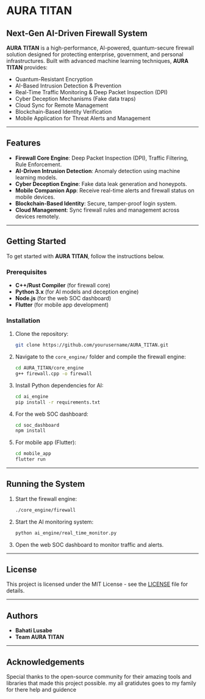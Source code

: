 # AURA TITAN

## Next-Gen AI-Driven Firewall System

**AURA TITAN** is a high-performance, AI-powered, quantum-secure firewall solution designed for protecting enterprise, government, and personal infrastructures. Built with advanced machine learning techniques, **AURA TITAN** provides:

- Quantum-Resistant Encryption
- AI-Based Intrusion Detection & Prevention
- Real-Time Traffic Monitoring & Deep Packet Inspection (DPI)
- Cyber Deception Mechanisms (Fake data traps)
- Cloud Sync for Remote Management
- Blockchain-Based Identity Verification
- Mobile Application for Threat Alerts and Management

---

## Features

- **Firewall Core Engine**: Deep Packet Inspection (DPI), Traffic Filtering, Rule Enforcement.
- **AI-Driven Intrusion Detection**: Anomaly detection using machine learning models.
- **Cyber Deception Engine**: Fake data leak generation and honeypots.
- **Mobile Companion App**: Receive real-time alerts and firewall status on mobile devices.
- **Blockchain-Based Identity**: Secure, tamper-proof login system.
- **Cloud Management**: Sync firewall rules and management across devices remotely.

---

## Getting Started

To get started with **AURA TITAN**, follow the instructions below.

### Prerequisites

- **C++/Rust Compiler** (for firewall core)
- **Python 3.x** (for AI models and deception engine)
- **Node.js** (for the web SOC dashboard)
- **Flutter** (for mobile app development)

### Installation

1. Clone the repository:
    ```bash
    git clone https://github.com/yourusername/AURA_TITAN.git
    ```

2. Navigate to the `core_engine/` folder and compile the firewall engine:
    ```bash
    cd AURA_TITAN/core_engine
    g++ firewall.cpp -o firewall
    ```

3. Install Python dependencies for AI:
    ```bash
    cd ai_engine
    pip install -r requirements.txt
    ```

4. For the web SOC dashboard:
    ```bash
    cd soc_dashboard
    npm install
    ```

5. For mobile app (Flutter):
    ```bash
    cd mobile_app
    flutter run
    ```

---

## Running the System

1. Start the firewall engine:
    ```bash
    ./core_engine/firewall
    ```

2. Start the AI monitoring system:
    ```bash
    python ai_engine/real_time_monitor.py
    ```

3. Open the web SOC dashboard to monitor traffic and alerts.

---

## License

This project is licensed under the MIT License - see the [LICENSE](LICENSE) file for details.

---

## Authors

- **Bahati Lusabe**  
- **Team AURA TITAN**

---

## Acknowledgements

Special thanks to the open-source community for their amazing tools and libraries that made this project possible.
my all gratidutes goes to my family for there help and guidence 
